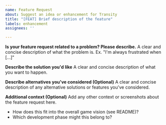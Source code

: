 ```yaml
---
name: Feature Request
about: Suggest an idea or enhancement for Transity
title: "[FEAT] Brief description of the feature"
labels: enhancement
assignees: ''

---
```


**Is your feature request related to a problem? Please describe.**
A clear and concise description of what the problem is. Ex. "I'm always frustrated when [...]"

**Describe the solution you'd like**
A clear and concise description of what you want to happen.

**Describe alternatives you've considered (Optional)**
A clear and concise description of any alternative solutions or features you've considered.

**Additional context (Optional)**
Add any other context or screenshots about the feature request here.
- How does this fit into the overall game vision (see README)?
- Which development phase might this belong to?